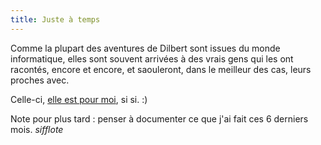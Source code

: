 ```yaml
---
title: Juste à temps
---
```


Comme la plupart des aventures de Dilbert sont issues du monde informatique,
elles sont souvent arrivées à des vrais gens qui les ont racontés, encore et
encore, et saouleront, dans le meilleur des cas, leurs proches avec.

Celle-ci, [elle est pour
moi](http://www.dilbert.com/comics/dilbert/archive/dilbert-20061208.html), si
si. :)

Note pour plus tard : penser à documenter ce que j'ai fait ces 6 derniers
mois. *sifflote*

